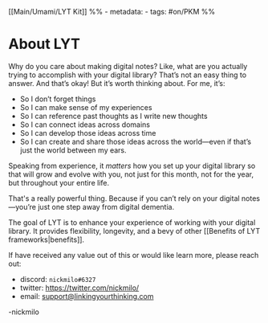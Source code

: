 [[Main/Umami/LYT Kit]]
%% - metadata:
	- tags: #on/PKM %%
# About LYT
Why do you care about making digital notes? Like, what are you actually trying to accomplish with your digital library? That’s not an easy thing to answer. And that’s okay! But it’s worth thinking about. For me, it’s: 

- So I don’t forget things
- So I can make sense of my experiences
- So I can reference past thoughts as I write new thoughts
- So I can connect ideas across domains
- So I can develop those ideas across time
- So I can create and share those ideas across the world—even if that’s just the world between my ears.

Speaking from experience, it *matters* how you set up your digital library so that will grow and evolve with you, not just for this month, not for the year, but throughout your entire life. 

That's a really powerful thing. Because if you can’t rely on your digital notes—you’re just one step away from digital dementia.

The goal of LYT is to enhance your experience of working with your digital library. It provides flexibility, longevity, and a bevy of other [[Benefits of LYT frameworks|benefits]].

If have received any value out of this or would like learn more, please reach out:
- discord: `nickmilo#6327`
- twitter: https://twitter.com/nickmilo/
- email: support@linkingyourthinking.com

-nickmilo